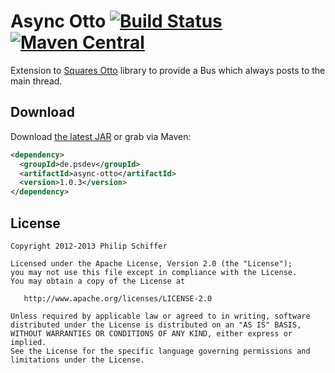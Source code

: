 Async Otto [![Build Status](https://ci.psdev.de/job/PSDevAsyncOtto/badge/icon)](https://ci.psdev.de/job/PSDevAsyncOtto/) [![Maven Central](https://maven-badges.herokuapp.com/maven-central/de.psdev/async-otto/badge.svg)](https://maven-badges.herokuapp.com/maven-central/de.psdev/async-otto)
==========

Extension to [Squares Otto][2] library to provide a Bus which always posts to the main thread.


Download
--------

Download [the latest JAR][1] or grab via Maven:

```xml
<dependency>
  <groupId>de.psdev</groupId>
  <artifactId>async-otto</artifactId>
  <version>1.0.3</version>
</dependency>
```

License
-------

    Copyright 2012-2013 Philip Schiffer

    Licensed under the Apache License, Version 2.0 (the "License");
    you may not use this file except in compliance with the License.
    You may obtain a copy of the License at

       http://www.apache.org/licenses/LICENSE-2.0

    Unless required by applicable law or agreed to in writing, software
    distributed under the License is distributed on an "AS IS" BASIS,
    WITHOUT WARRANTIES OR CONDITIONS OF ANY KIND, either express or implied.
    See the License for the specific language governing permissions and
    limitations under the License.
    
[1]: http://repository.sonatype.org/service/local/artifact/maven/redirect?r=central-proxy&g=de.psdev&a=async-otto&v=LATEST
[2]: http://square.github.com/otto/
